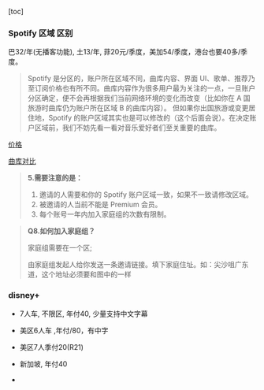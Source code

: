 [toc]

### Spotify 区域 区别

巴32/年(无播客功能), 土13/年, 菲20元/季度，美加54/季度，港台也要40多/季度。

> Spotify 是分区的，账户所在区域不同，曲库内容、界面 UI、歌单、推荐乃至订阅价格也有所不同。曲库内容作为很多用户最为关注的一点，一旦账户分区确定，便不会再根据我们当前网络环境的变化而改变（比如你在 A 国旅游时曲库仍为账户所在区域 B 的曲库内容）。
> 但如果你出国旅游或变更居住地，Spotify 的账户区域其实也是可以修改的（这个后面会说）。在决定账户区域前，我们不妨先看一看对音乐爱好者们至关重要的曲库。

[价格](https://zhuanlan.zhihu.com/p/532964502#:~:text=%E9%A6%99%E6%B8%AF%E4%B8%BA%E4%BE%8B-,%E3%80%90%E4%BC%9A%E5%91%98%E4%BB%B7%E6%A0%BC%E5%AF%B9%E6%AF%94%E3%80%91,-%E7%BE%8E%E5%8C%BA)

[曲库对比](https://zhuanlan.zhihu.com/p/532964502#:~:text=Spotify%E7%9A%84%E4%BB%B7%E6%A0%BC-,%E3%80%90%E6%9B%B2%E5%BA%93%E5%AF%B9%E6%AF%94%E3%80%91,-%E7%BE%8E%E5%8C%BA)

> **5.需要注意的是：**
>
> 1. 邀请的人需要和你的 Spotify 账户区域一致，如果不一致请修改区域。
> 2. 被邀请的人当前不能是 Premium 会员。
> 3. 每个账号一年内加入家庭组的次数有限制。

> **Q8.如何加入家庭组？**
>
> 家庭组需要在一个区;
>
> 由家庭组发起人给你发送一条邀请链接。填下家庭住址。如：尖沙咀广东道，这个地址必须要和图中的一样



### disney+

- 7人车, 不限区, 年付40, 少量支持中文字幕
- 美区6人车 ,年付/80，有中字
- 美区7人季付20(R21)

- 新加坡, 年付40
- 